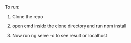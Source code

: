 To run:

1. Clone the repo

2. open cmd inside the clone directory and run npm install

3. Now run ng serve -o to see result on localhost
